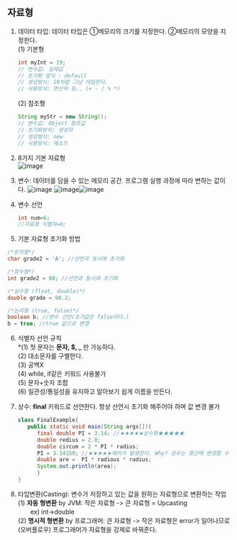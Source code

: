 ## 자료형

1. 데이터 타입: 데이터 타입은 ①메모리의 크기를 지정한다. ②메모리의 모양을 지정한다.  
   (1) 기본형
   ```java
   int myInt = 19;
   // 변수값: 실제값
   // 초기화 방식 : default
   // 생성방식: 19처럼 그냥 대입한다.
   // 사용방식: 연산자 등.. (+ - / % *)
   ```
   (2) 참조형
   ```java
   String myStr = new String();
   // 변수값: Object 참조값
   // 초기화방식: 생성자
   // 생성방식: new
   // 사용방식: 메소드
   ```

2. 8가지 기본 자료형  
   ![image](https://user-images.githubusercontent.com/63652571/163706544-15ef5eb2-d551-4d82-b152-b0b132fbc353.png)
   
3. 변수: 데이터를 담을 수 있는 메모리 공간. 프로그램 실행 과정에 따라 변하는 값이다. 
   ![image](https://user-images.githubusercontent.com/63652571/163706689-f8ddc970-0455-4218-a380-bcd869d2ff1a.png)
   ![image](https://user-images.githubusercontent.com/63652571/163706743-b1aa803c-e050-409c-a0a7-0cf70eba87af.png)![image](https://user-images.githubusercontent.com/63652571/163706756-701f2bf9-0a3e-4c02-89ed-28a6bf20c20f.png)

4. 변수 선언
   ```java
   int num=6;
   //자료형 식별자=6;
   ```
   
5. 기본 자료형 초기화 방법
  ```java
  /*문자형*/
  char grade2 = 'A'; //선언과 동시에 초기화
  ```
  ```java
  /*정수형*/
  int grade2 = 80; //선언과 동시에 초기화
  ```
  ```java
  /*실수형 (float, double)*/
  double grade = 98.2;
  ```
  ```java
  /*논리형 (true, false)*/
  boolean b; //변수 선언(초기값은 false이다.)
  b = true; //true 값으로 변경
  ```

6. 식별자 선언 규칙  
  *(1) 첫 문자는 **문자, $, _** 만 가능하다.  
  (2) 대소문자를 구별한다.  
  (3) 공백X   
  (4) while, if같은 키워드 사용불가    
  (5) 문자+숫자 조합  
  (6) 일관성/통일성을 유지하고 알아보기 쉽게 이름을 만든다.  

7. 상수: **final** 키워드로 선언한다. 항상 선언시 초기화 해주어야 하며 값 변경 불가
   ```java
   class FinalExample{
      public static void main(String args[]){
         final double PI = 3.14; //★★★★★상수화★★★★★
         double redius = 2.0;
         double circum = 2 * PI * radius;
         PI = 3.14159; //★★★★★에러가 발생한다. Why? 상수는 중간에 변경할 수 없으므로 ★★★★★
         double are =  PI * radious * radius;
         System.out.println(area);
         }
   }
   ```
   
 8. 타입변환(Casting): 변수가 저장하고 있는 값을 원하는 자료형으로 변환하는 작업    
    (1) **자동 형변환** by JVM: 작은 자료형 -> 큰 자료형 = Upcasting  
    　　ex) int->double   
    (2) **명시적 형변환** by 프로그래머: 큰 자료형 -> 작은 자료형은 error가 일어나므로(오버플로우) 프로그래머가 자료형을 강제로 바꿔준다.  
